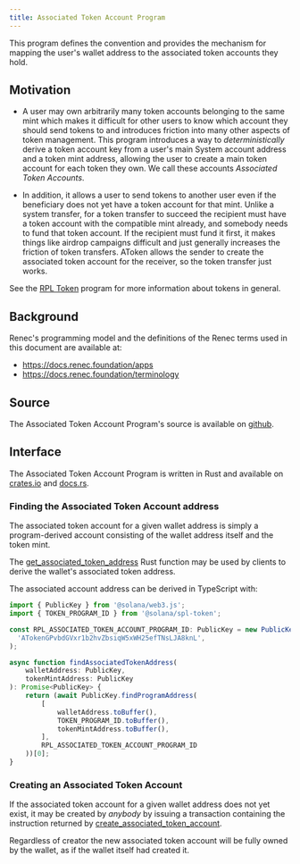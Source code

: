 ```yaml
---
title: Associated Token Account Program
---
```


This program defines the convention and provides the mechanism for mapping
the user's wallet address to the associated token accounts they hold.

## Motivation

-  A user may own arbitrarily many token accounts belonging to the same mint
which makes it difficult for other users to know which account they should send
tokens to and introduces friction into many other aspects of token management.
This program introduces a way to _deterministically_ derive a token account key
from a user's main System account address and a token mint address, allowing the
user to create a main token account for each token they own. We call these
accounts _Associated Token Accounts_.

- In addition, it allows a user to send tokens to another user even if the
beneficiary does not yet have a token account for that mint. Unlike a system
transfer, for a token transfer to succeed the recipient must have a token
account with the compatible mint already, and somebody needs to fund that token
account. If the recipient must fund it first, it makes things like airdrop
campaigns difficult and just generally increases the friction of token
transfers. AToken allows the sender to create the associated token account for
the receiver, so the token transfer just works.

See the [RPL Token](rpl-token/token-program.md) program for more information about tokens in
general.

## Background

Renec's programming model and the definitions of the Renec terms used in this
document are available at:

- https://docs.renec.foundation/apps
- https://docs.renec.foundation/terminology

## Source

The Associated Token Account Program's source is available on
[github](https://github.com/remitano/renec-program-library).


## Interface
The Associated Token Account Program is written in Rust and available on
[crates.io](https://crates.io/crates/spl-associated-token-account) and
[docs.rs](https://docs.rs/spl-associated-token-account).


### Finding the Associated Token Account address
The associated token account for a given wallet address is simply a
program-derived account consisting of the wallet address itself and the token mint.

The [get_associated_token_address](https://docs.rs/spl-associated-token-account/latest/spl_associated_token_account/fn.get_associated_token_address.html)
Rust function may be used by clients to derive the wallet's associated token address.


The associated account address can be derived in TypeScript with:
```ts
import { PublicKey } from '@solana/web3.js';
import { TOKEN_PROGRAM_ID } from '@solana/spl-token';

const RPL_ASSOCIATED_TOKEN_ACCOUNT_PROGRAM_ID: PublicKey = new PublicKey(
  'ATokenGPvbdGVxr1b2hvZbsiqW5xWH25efTNsLJA8knL',
);

async function findAssociatedTokenAddress(
    walletAddress: PublicKey,
    tokenMintAddress: PublicKey
): Promise<PublicKey> {
    return (await PublicKey.findProgramAddress(
        [
            walletAddress.toBuffer(),
            TOKEN_PROGRAM_ID.toBuffer(),
            tokenMintAddress.toBuffer(),
        ],
        RPL_ASSOCIATED_TOKEN_ACCOUNT_PROGRAM_ID
    ))[0];
}
```


### Creating an Associated Token Account

If the associated token account for a given wallet address does not yet exist,
it may be created by *anybody* by issuing a transaction containing the
instruction returned by [create_associated_token_account](https://docs.rs/spl-associated-token-account/latest/spl_associated_token_account/fn.create_associated_token_account.html).

Regardless of creator the new associated token account will be fully owned by
the wallet, as if the wallet itself had created it.
